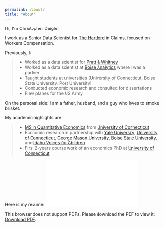 ```yaml
---
permalink: /about/
title: "About"
---
```


Hi, I'm Christopher Daigle!

I work as a Senior Data Scientist for [The Hartford](https://www.thehartford.com) in Claims, focused on Workers Compensation.

Previously, I:
> * Worked as a data scientist for [Pratt & Whitney](https://prattwhitney.com/en)
> * Worked as a data scientist at [Boise Analytics](https://medium.com/cam-crow/bye-bye-boise-analytics-7bdc8aad36f9) where I was a partner
> * Taught students at universities (University of Connecticut, Boise State University, Post University)
> * Conducted economic research and consulted for dissertations
> * Flew planes for the US Army

On the personal side: I am a father, husband, and a guy who loves to smoke brisket.

My academic highlights are:
> * [MS in Quantitative Economics](https://msqe.econ.uconn.edu) from [University of Connecticut](https://uconn.edu)
> * Economic research in partnership with [Yale University](https://www.yale.edu), [University of Connecticut](https://uconn.edu), [George Mason University](https://www2.gmu.edu), [Boise State University](https://www.boisestate.edu), and [Idaho Voices for Children](https://www.idahovoices.org)
> * First 2-years course work of an economics PhD at [University of Connecticut](https://uconn.edu)

Here is my resume:
<object data="/assets/docs/210603.pdf" type="application/pdf" width="400px" height="550px">
    <embed src="/assets/docs/210603.pdf">
        <p>This browser does not support PDFs. Please download the PDF to view it: <a href="/assets/docs/210603.pdf">Download PDF</a>.</p>
    </embed>
</object>
